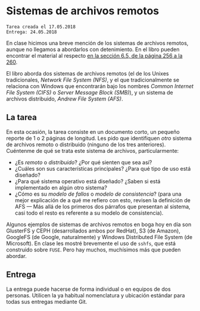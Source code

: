 # Sistemas de archivos remotos

    Tarea creada el 17.05.2018
	Entrega: 24.05.2018

En clase hicimos una breve mención de los sistemas de archivos
remotos, aunque no llegamos a abordarlos con detenimiento. En el libro
pueden encontrar el material al respecto [en la sección 6.5, de la
página 256 a la
260](http://sistop.org/pdf/sistemas_operativos.pdf#page=256).

El libro aborda dos sistemas de archivos remotos (el de los Unixes
tradicionales, *Network File System (NFS)*, y el que tradicionalmente
se relaciona con Windows que encontrarán bajo los nombres *Common
Internet File System (CIFS)* o *Server Message Block (SMB)*), y un
sistema de archivos distribuido, *Andrew File System (AFS)*.

## La tarea

En esta ocasión, la tarea consiste en un documento corto, un pequeño
reporte de 1 o 2 páginas de longitud. Les pido que identifiquen *otro*
sistema de archivos remoto o distribuido (ninguno de los tres
anteriores). Cuéntenme de qué se trata este sistema de archivos,
particularmente:

- ¿Es _remoto_ o _distribuido_? ¿Por qué sienten que sea así?
- ¿Cuáles son sus características principales? ¿Para qué tipo de uso
  está diseñado?
- ¿Para qué sistema operativo está diseñado? ¿Saben si está
  implementado en algún otro sistema?
- ¿Cómo es su _modelo de fallos_ o _modelo de consistencia_? (para una
  mejor explicación de a qué me refiero con esto, revisen la
  definición de AFS — Más allá de los primeros dos párrafos que
  presentan al sistema, casi todo el resto es referente a su modelo de
  consistencia).

Algunos ejemplos de sistemas de archivos remotos en boga hoy en día
son GlusterFS y CEPH (desarrollados ambos por RedHat), S3 (de Amazon),
GoogleFS (de Google, naturalmente) y Windows Distributed File System
(de Microsoft). En clase les mostré brevemente el uso de `sshfs`, que
está construido sobre `FUSE`. Pero hay muchos, muchísimos más que
pueden abordar.

## Entrega

La entrega puede hacerse de forma individual o en equipos de dos
personas. Utilicen la ya habitual nomenclatura y ubicación estándar
para todas sus entregas mediante Git.
